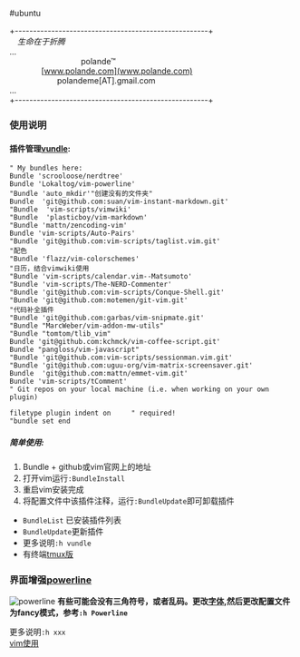 #ubuntu  

+-----------------------------------------------------+    
&emsp;*生命在于折腾*  
...   
&emsp;&emsp;&emsp;&emsp;&emsp;&emsp;&emsp;&emsp;&emsp;polande™  
&emsp;&emsp;&emsp;&emsp;[www.polande.com](www.polande.com)  
&emsp;&emsp;&emsp;&emsp;&emsp;&emsp;polandeme[AT].gmail.com  
...  
+-----------------------------------------------------+
### 使用说明  
#### 插件管理[vundle](https://github.com/gmarik/Vundle.vim):  

    " My bundles here:
    Bundle 'scrooloose/nerdtree'
    Bundle 'Lokaltog/vim-powerline'
    "Bundle 'auto_mkdir'"创建没有的文件夹"
    Bundle  'git@github.com:suan/vim-instant-markdown.git'
    "Bundle  'vim-scripts/vimwiki' 
    "Bundle  'plasticboy/vim-markdown'
    "Bundle 'mattn/zencoding-vim'
    Bundle 'vim-scripts/Auto-Pairs'
    "Bundle 'git@github.com:vim-scripts/taglist.vim.git'
    "配色  
    "Bundle 'flazz/vim-colorschemes'
    "日历，结合vimwiki使用
    "Bundle 'vim-scripts/calendar.vim--Matsumoto'
    "Bundle 'vim-scripts/The-NERD-Commenter'
    "Bundle 'git@github.com:vim-scripts/Conque-Shell.git'
    "Bundle 'git@github.com:motemen/git-vim.git'
    "代码补全插件
    "Bundle 'git@github.com:garbas/vim-snipmate.git'
    "Bundle "MarcWeber/vim-addon-mw-utils"
    "Bundle "tomtom/tlib_vim"
    Bundle 'git@github.com:kchmck/vim-coffee-script.git'
    Bundle "pangloss/vim-javascript"
    "Bundle 'git@github.com:vim-scripts/sessionman.vim.git'
    "Bundle 'git@github.com:uguu-org/vim-matrix-screensaver.git'
    Bundle  'git@github.com:mattn/emmet-vim.git'
    Bundle 'vim-scripts/tComment'
    " Git repos on your local machine (i.e. when working on your own plugin)

    filetype plugin indent on     " required!
    "bundle set end

##### 简单使用:  
1. Bundle + github或vim官网上的地址  
2. 打开vim运行`:BundleInstall`  
3. 重启vim安装完成
4. 将配置文件中该插件注释，运行`:BundleUpdate`即可卸载插件  

- `BundleList` 已安装插件列表   
- `BundleUpdate`更新插件  
- 更多说明`:h vundle`  
- 有终端[tmux版](https://github.com/erikw/tmux-powerline)  

### 界面增强[powerline](https://github.com/Lokaltog/vim-powerline)  
![powerline](https://github-camo.global.ssl.fastly.net/63f9947cac196ec7e6e3d790fd3cd1e1463a7b9b/687474703a2f2f692e696d6775722e636f6d2f4d737549422e706e67)
**有些可能会没有三角符号，或者乱码。更改[字体](),然后更改配置文件为fancy模式，参考`:h Powerline`**  

更多说明`:h xxx`  
[vim使用](###)  
